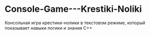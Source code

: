 # Console-Game---Krestiki-Noliki
Консольная игра крестики-нолики в текстовом режиме, который показывает навыки логики и знания C++
